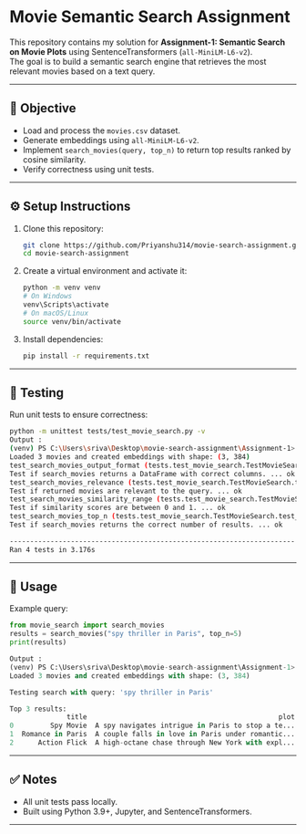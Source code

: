 # Movie Semantic Search Assignment

This repository contains my solution for **Assignment-1: Semantic Search on Movie Plots** using SentenceTransformers (`all-MiniLM-L6-v2`).  
The goal is to build a semantic search engine that retrieves the most relevant movies based on a text query.

---

## 📌 Objective
- Load and process the `movies.csv` dataset.
- Generate embeddings using `all-MiniLM-L6-v2`.
- Implement `search_movies(query, top_n)` to return top results ranked by cosine similarity.
- Verify correctness using unit tests.

---

## ⚙️ Setup Instructions
1. Clone this repository:
   ```bash
   git clone https://github.com/Priyanshu314/movie-search-assignment.git
   cd movie-search-assignment
   ```

2. Create a virtual environment and activate it:
   ```bash
   python -m venv venv
   # On Windows
   venv\Scripts\activate
   # On macOS/Linux
   source venv/bin/activate
   ```

3. Install dependencies:
   ```bash
   pip install -r requirements.txt
   ```
---

## 🧪 Testing
Run unit tests to ensure correctness:
```bash
python -m unittest tests/test_movie_search.py -v
Output : 
(venv) PS C:\Users\sriva\Desktop\movie-search-assignment\Assignment-1> python -m unittest tests/test_movie_search.py -v
Loaded 3 movies and created embeddings with shape: (3, 384)
test_search_movies_output_format (tests.test_movie_search.TestMovieSearch.test_search_movies_output_format)
Test if search_movies returns a DataFrame with correct columns. ... ok
test_search_movies_relevance (tests.test_movie_search.TestMovieSearch.test_search_movies_relevance)
Test if returned movies are relevant to the query. ... ok
test_search_movies_similarity_range (tests.test_movie_search.TestMovieSearch.test_search_movies_similarity_range)
Test if similarity scores are between 0 and 1. ... ok
test_search_movies_top_n (tests.test_movie_search.TestMovieSearch.test_search_movies_top_n)
Test if search_movies returns the correct number of results. ... ok

----------------------------------------------------------------------
Ran 4 tests in 3.176s
```

---

## 🚀 Usage
Example query:
```python
from movie_search import search_movies
results = search_movies("spy thriller in Paris", top_n=5)
print(results)

Output :
(venv) PS C:\Users\sriva\Desktop\movie-search-assignment\Assignment-1> python movie_search.py
Loaded 3 movies and created embeddings with shape: (3, 384)

Testing search with query: 'spy thriller in Paris'

Top 3 results:
              title                                               plot  similarity
0         Spy Movie  A spy navigates intrigue in Paris to stop a te...    0.769684
1  Romance in Paris  A couple falls in love in Paris under romantic...    0.388029
2      Action Flick  A high-octane chase through New York with expl...    0.256777
```

---


## ✅ Notes
- All unit tests pass locally.  
- Built using Python 3.9+, Jupyter, and SentenceTransformers.  

---
